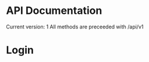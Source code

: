 API Documentation
=================

Current version: 1
All methods are preceeded with /api/v1

Login
=====



